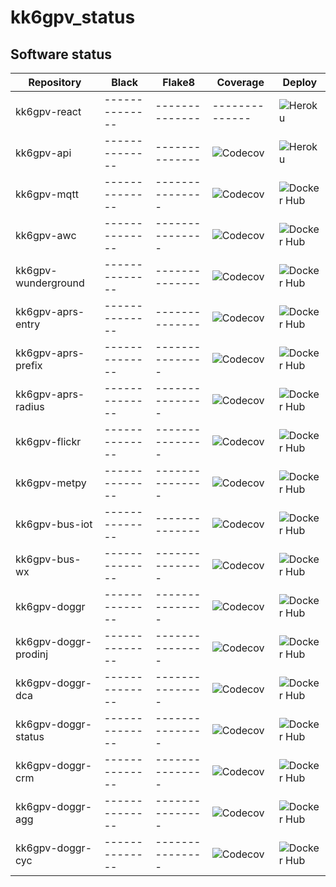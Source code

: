 # kk6gpv_status

## Software status

| Repository           | Black          | Flake8          | Coverage                                                                          | Deploy                                                                                           |
| -------------------- | -------------- | --------------- | --------------------------------------------------------------------------------- | ------------------------------------------------------------------------------------------------ |
| kk6gpv-react         | -------------- | --------------  | --------------                                                                    | ![Heroku](https://github.com/areed145/kk6gpv-react/workflows/Heroku/badge.svg)                   |
| kk6gpv-api           | -------------- | --------------  | ![Codecov](https://img.shields.io/codecov/c/github/areed145/kk6gpv-api)           | ![Heroku](https://github.com/areed145/kk6gpv-api/workflows/Heroku/badge.svg)                     |
| kk6gpv-mqtt          | -------------- | --------------- | ![Codecov](https://img.shields.io/codecov/c/github/areed145/kk6gpv-mqtt)          | ![Docker Hub](https://github.com/areed145/kk6gpv-mqtt/workflows/Docker%20Hub/badge.svg)          |
| kk6gpv-awc           | -------------- | --------------- | ![Codecov](https://img.shields.io/codecov/c/github/areed145/kk6gpv-awc)           | ![Docker Hub](https://github.com/areed145/kk6gpv-awc/workflows/Docker%20Hub/badge.svg)           |
| kk6gpv-wunderground  | -------------- | --------------  | ![Codecov](https://img.shields.io/codecov/c/github/areed145/kk6gpv-wunderground)  | ![Docker Hub](https://github.com/areed145/kk6gpv-wunderground/workflows/Docker%20Hub/badge.svg)  |
| kk6gpv-aprs-entry    | -------------- | --------------  | ![Codecov](https://img.shields.io/codecov/c/github/areed145/kk6gpv-aprs-entry)    | ![Docker Hub](https://github.com/areed145/kk6gpv-aprs-entry/workflows/Docker%20Hub/badge.svg)    |
| kk6gpv-aprs-prefix   | -------------- | --------------- | ![Codecov](https://img.shields.io/codecov/c/github/areed145/kk6gpv-aprs-prefix)   | ![Docker Hub](https://github.com/areed145/kk6gpv-aprs-prefix/workflows/Docker%20Hub/badge.svg)   |
| kk6gpv-aprs-radius   | -------------- | --------------- | ![Codecov](https://img.shields.io/codecov/c/github/areed145/kk6gpv-aprs-radius)   | ![Docker Hub](https://github.com/areed145/kk6gpv-aprs-radius/workflows/Docker%20Hub/badge.svg)   |
| kk6gpv-flickr        | -------------- | --------------- | ![Codecov](https://img.shields.io/codecov/c/github/areed145/kk6gpv-flickr)        | ![Docker Hub](https://github.com/areed145/kk6gpv-flickr/workflows/Docker%20Hub/badge.svg)        |
| kk6gpv-metpy         | -------------- | --------------- | ![Codecov](https://img.shields.io/codecov/c/github/areed145/kk6gpv-metpy)         | ![Docker Hub](https://github.com/areed145/kk6gpv-metpy/workflows/Docker%20Hub/badge.svg)         |
| kk6gpv-bus-iot       | -------------- | --------------  | ![Codecov](https://img.shields.io/codecov/c/github/areed145/kk6gpv-bus-iot)       | ![Docker Hub](https://github.com/areed145/kk6gpv-bus-iot/workflows/Docker%20Hub/badge.svg)       |
| kk6gpv-bus-wx        | -------------- | --------------- | ![Codecov](https://img.shields.io/codecov/c/github/areed145/kk6gpv-bus-wx)        | ![Docker Hub](https://github.com/areed145/kk6gpv-bus-wx/workflows/Docker%20Hub/badge.svg)        |
| kk6gpv-doggr         | -------------- | --------------- | ![Codecov](https://img.shields.io/codecov/c/github/areed145/kk6gpv-doggr)         | ![Docker Hub](https://github.com/areed145/kk6gpv-doggr/workflows/Docker%20Hub/badge.svg)         |
| kk6gpv-doggr-prodinj | -------------- | --------------- | ![Codecov](https://img.shields.io/codecov/c/github/areed145/kk6gpv-doggr-prodinj) | ![Docker Hub](https://github.com/areed145/kk6gpv-doggr-prodinj/workflows/Docker%20Hub/badge.svg) |
| kk6gpv-doggr-dca     | -------------- | --------------- | ![Codecov](https://img.shields.io/codecov/c/github/areed145/kk6gpv-doggr-dca)     | ![Docker Hub](https://github.com/areed145/kk6gpv-doggr-dca/workflows/Docker%20Hub/badge.svg)     |
| kk6gpv-doggr-status  | -------------- | --------------- | ![Codecov](https://img.shields.io/codecov/c/github/areed145/kk6gpv-doggr-status)  | ![Docker Hub](https://github.com/areed145/kk6gpv-doggr-status/workflows/Docker%20Hub/badge.svg)  |
| kk6gpv-doggr-crm     | -------------- | --------------- | ![Codecov](https://img.shields.io/codecov/c/github/areed145/kk6gpv-doggr-crm)     | ![Docker Hub](https://github.com/areed145/kk6gpv-doggr-crm/workflows/Docker%20Hub/badge.svg)     |
| kk6gpv-doggr-agg     | -------------- | --------------- | ![Codecov](https://img.shields.io/codecov/c/github/areed145/kk6gpv-doggr-agg)     | ![Docker Hub](https://github.com/areed145/kk6gpv-doggr-agg/workflows/Docker%20Hub/badge.svg)     |
| kk6gpv-doggr-cyc     | -------------- | --------------- | ![Codecov](https://img.shields.io/codecov/c/github/areed145/kk6gpv-doggr-cyc)     | ![Docker Hub](https://github.com/areed145/kk6gpv-doggr-cyc/workflows/Docker%20Hub/badge.svg)     |
